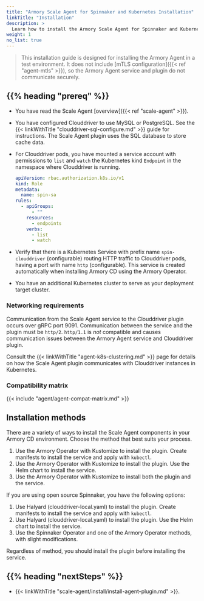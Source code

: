```yaml
---
title: "Armory Scale Agent for Spinnaker and Kubernetes Installation"
linkTitle: "Installation"
description: >
  Learn how to install the Armory Scale Agent for Spinnaker and Kubernetes in your Kubernetes, Spinnaker, and Armory CD environments.
weight: 1
no_list: true
---
```


>This installation guide is designed for installing the Armory Agent in a test environment. It does not include [mTLS configuration]({{< ref "agent-mtls" >}}), so the Armory Agent service and plugin do not communicate securely.

## {{% heading "prereq" %}}

* You have read the Scale Agent [overview]({{< ref "scale-agent" >}}).
* You have configured Clouddriver to use MySQL or PostgreSQL. See the {{< linkWithTitle "clouddriver-sql-configure.md" >}} guide for instructions. The Scale Agent plugin uses the SQL database to store cache data.
* For Clouddriver pods, you have mounted a service account with permissions to `list` and `watch` the Kubernetes kind `Endpoint` in the namespace where Clouddriver is running.

   ```yaml
   apiVersion: rbac.authorization.k8s.io/v1
   kind: Role
   metadata:
     name: spin-sa
   rules:
     - apiGroups:
         - ""
       resources:
         - endpoints
       verbs:
         - list
         - watch
    ```

* Verify that there is a Kubernetes Service with prefix name `spin-clouddriver` (configurable) routing HTTP traffic to Clouddriver pods, having a port with name `http` (configurable). This service is created automatically when installing Armory CD using the Armory Operator.

* You have an additional Kubernetes cluster to serve as your deployment target cluster.

### Networking requirements

Communication from the Scale Agent service to the Clouddriver plugin occurs over gRPC port 9091. Communication between the service and the plugin must be `http/2`. `http/1.1` is *not* compatible and causes communication issues between the Armory Agent service and Clouddriver plugin.  

Consult the {{< linkWithTitle "agent-k8s-clustering.md" >}} page for details on how the Scale Agent plugin communicates with Clouddriver instances in Kubernetes.

### Compatibility matrix

{{< include "agent/agent-compat-matrix.md" >}}

## Installation methods

There are a variety of ways to install the Scale Agent components in your Armory CD environment. Choose the method that best suits your process.

1. Use the Armory Operator with Kustomize to install the plugin. Create manifests to install the service and apply with `kubectl`.
1. Use the Armory Operator with Kustomize to install the plugin. Use the Helm chart to install the service.
1. Use the Armory Operator with Kustomize to install both the plugin and the service.

If you are using open source Spinnaker, you have the following options:

1. Use Halyard (clouddriver-local.yaml) to install the plugin. Create manifests to install the service and apply with `kubectl`.
1. Use Halyard (clouddriver-local.yaml) to install the plugin. Use the Helm chart to install the service.
1. Use the Spinnaker Operator and one of the Armory Operator methods, with slight modifications.

Regardless of method, you should install the plugin before installing the service.

## {{% heading "nextSteps" %}}

* {{< linkWithTitle "scale-agent/install/install-agent-plugin.md" >}}.
</br>
</br>